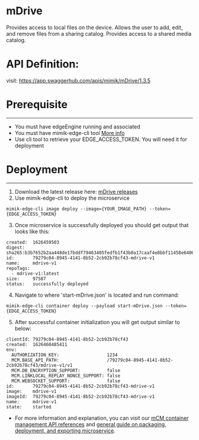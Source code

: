 # mDrive
Provides access to local files on the device. Allows the user to add, edit, and remove files from a sharing catalog. Provides access to a shared media catalog.

# API Definition:

visit: https://app.swaggerhub.com/apis/mimik/mDrive/1.3.5

# Prerequisite

---

- You must have edgeEngine running and associated
- You must have mimik-edge-cli tool [More info](https://www.npmjs.com/package/@mimik/mimik-edge-cli)
- Use cli tool to retrieve your EDGE_ACCESS_TOKEN. You will need it for deployment

# Deployment

---

1. Download the latest release here: [mDrive releases](https://github.com/edgeMicroservice/mDrive/releases)
2. Use mimik-edge-cli to deploy the microservice

```
mimik-edge-cli image deploy --image={YOUR_IMAGE_PATH} --token={EDGE_ACCESS_TOKEN}
```

3. Once microservice is successfully deployed you should get output that looks like this:

```
created:  1626459503
digest:   sha265:b3b7652b2aa448de17bddf79463405fedfb1f43b0a17caaf4e8bbf11458e6400
id:       79279c04-8945-4141-8b52-2cb92b78cf43-mdrive-v1
name:     mdrive-v1
repoTags:
  - mdrive-v1:latest
size:     97587
status:   successfully deployed
```

4. Navigate to where 'start-mDrive.json' is located and run command:

```
mimik-edge-cli container deploy --payload start-mDrive.json --token={EDGE_ACCESS_TOKEN}
```

5. After successful container initialization you will get output similar to below:

```
clientId: 79279c04-8945-4141-8b52-2cb92b78cf43
created:  1626460485411
env:
  AUTHORIZATION_KEY:                  1234
  MCM.BASE_API_PATH:                  /79279c04-8945-4141-8b52-2cb92b78cf43/mdrive-v1/v1
  MCM.DB_ENCRYPTION_SUPPORT:          false
  MCM.LINKLOCAL_REPLAY_NONCE_SUPPORT: false
  MCM.WEBSOCKET_SUPPORT:              false
id:       79279c04-8945-4141-8b52-2cb92b78cf43-mdrive-v1
image:    mdrive-v1
imageId:  79279c04-8945-4141-8b52-2cb92b78cf43-mdrive-v1
name:     mdrive-v1
state:    started
```

- For more information and explanation, you can visit our [mCM container management API references](https://developer.mimik.com/edgeengine-mcm-api/) and [general guide on packaging, deployment, and exporting microservice](https://developer.mimik.com/building-edge-microservices/).
